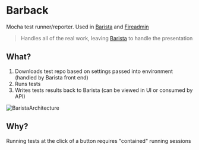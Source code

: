 # Barback

Mocha test runner/reporter. Used in [Barista][barista-url] and [Fireadmin][fireadmin-url]

> Handles all of the real work, leaving [Barista][barista-url] to handle the presentation

## What?
1. Downloads test repo based on settings passed into environment (handled by Barista front end)
1. Runs tests
1. Writes tests results back to Barista (can be viewed in UI or consumed by API)

![BaristaArchitecture](https://user-images.githubusercontent.com/2992224/41957582-492d69ac-799c-11e8-87e2-e83547422a7a.png)

## Why?
Running tests at the click of a button requires "contained" running sessions

[barista-url]: https://github.com/prescottprue/barista
[fireadmin-url]: https://fireadmin.io
[license-image]: https://img.shields.io/npm/l/fireadmin.svg?style=flat-square
[license-url]: https://github.com/prescottprue/fireadmin/blob/master/LICENSE
[code-style-image]: https://img.shields.io/badge/code%20style-standard-brightgreen.svg?style=flat-square
[code-style-url]: http://standardjs.com/
